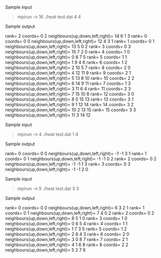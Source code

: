 Sample input
> mpirun -n 16 ./heat test.dat 4 4

Sample output
>
rank= 2 coords= 0 2 neighbours(up,down,left,right)= 14 6 1 3
rank= 0 coords= 0 0 neighbours(up,down,left,right)= 12 4 3 1
rank= 1 coords= 0 1 neighbours(up,down,left,right)= 13 5 0 2
rank= 3 coords= 0 3 neighbours(up,down,left,right)= 15 7 2 0
rank= 4 coords= 1 0 neighbours(up,down,left,right)= 0 8 7 5
rank= 5 coords= 1 1 neighbours(up,down,left,right)= 1 9 4 6
rank= 6 coords= 1 2 neighbours(up,down,left,right)= 2 10 5 7
rank= 8 coords= 2 0 neighbours(up,down,left,right)= 4 12 11 9
rank= 9 coords= 2 1 neighbours(up,down,left,right)= 5 13 8 10
rank= 10 coords= 2 2 neighbours(up,down,left,right)= 6 14 9 11
rank= 7 coords= 1 3 neighbours(up,down,left,right)= 3 11 6 4
rank= 11 coords= 2 3 neighbours(up,down,left,right)= 7 15 10 8
rank= 12 coords= 3 0 neighbours(up,down,left,right)= 8 0 15 13
rank= 13 coords= 3 1 neighbours(up,down,left,right)= 9 1 12 14
rank= 14 coords= 3 2 neighbours(up,down,left,right)= 10 2 13 15
rank= 15 coords= 3 3 neighbours(up,down,left,right)= 11 3 14 12

Sample input
> mpirun -n 4 ./heat test.dat 1 4

Sample output
>
rank= 0 coords= 0 0 neighbours(up,down,left,right)= -1 -1 3 1
rank= 1 coords= 0 1 neighbours(up,down,left,right)= -1 -1 0 2
rank= 2 coords= 0 2 neighbours(up,down,left,right)= -1 -1 1 3
rank= 3 coords= 0 3 neighbours(up,down,left,right)= -1 -1 2 0

Sample input
> mpirun -n 9 ./heat test.dat 3 3

Sample output
>
rank= 0 coords= 0 0 neighbours(up,down,left,right)= 6 3 2 1
rank= 1 coords= 0 1 neighbours(up,down,left,right)= 7 4 0 2
rank= 2 coords= 0 2 neighbours(up,down,left,right)= 8 5 1 0
rank= 3 coords= 1 0 neighbours(up,down,left,right)= 0 6 5 4
rank= 4 coords= 1 1 neighbours(up,down,left,right)= 1 7 3 5
rank= 5 coords= 1 2 neighbours(up,down,left,right)= 2 8 4 3
rank= 6 coords= 2 0 neighbours(up,down,left,right)= 3 0 8 7
rank= 7 coords= 2 1 neighbours(up,down,left,right)= 4 1 6 8
rank= 8 coords= 2 2 neighbours(up,down,left,right)= 5 2 7 6


